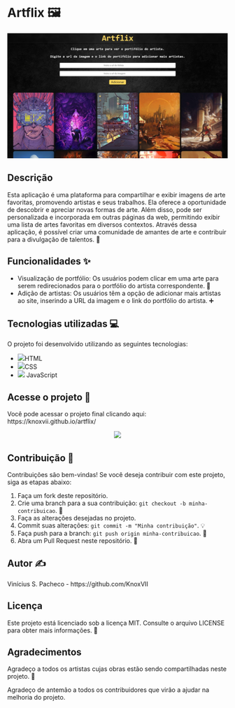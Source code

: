 <h1>Artflix 🖼️</h1>

<img src="https://raw.githubusercontent.com/KnoxVII/artflix/main/images/home.jpeg">

<h2>Descrição</h2>
<p>Esta aplicação é uma plataforma para compartilhar e exibir imagens de arte favoritas, promovendo artistas e seus trabalhos. Ela oferece a oportunidade de descobrir e apreciar novas formas de arte. Além disso, pode ser personalizada e incorporada em outras páginas da web, permitindo exibir uma lista de artes favoritas em diversos contextos. Através dessa aplicação, é possível criar uma comunidade de amantes de arte e contribuir para a divulgação de talentos. 🎨</p>

<h2>Funcionalidades ✨</h2>
<ul>
  <li>Visualização de portfólio: Os usuários podem clicar em uma arte para serem redirecionados para o portfólio do artista correspondente. 👀</li>
  <li>Adição de artistas: Os usuários têm a opção de adicionar mais artistas ao site, inserindo a URL da imagem e o link do portfólio do artista. ➕</li>
</ul>

<h2>Tecnologias utilizadas 💻</h2>
<p>O projeto foi desenvolvido utilizando as seguintes tecnologias:</p>
<ul>
  <li>
    <img width="35px" src="https://cdn.jsdelivr.net/gh/devicons/devicon/icons/html5/html5-original.svg"/>HTML           
  </li>
  <li>
    <img width="35px" src="https://cdn.jsdelivr.net/gh/devicons/devicon/icons/css3/css3-original.svg"/>CSS
  </li>
  <li>
    <img width="30px" src="https://cdn.jsdelivr.net/gh/devicons/devicon/icons/javascript/javascript-original.svg"/> JavaScript
  </li>
</ul>

<h2>Acesse o projeto 📁</h2>
<p>Você pode acessar o projeto final clicando aqui: https://knoxvii.github.io/artflix/</p>

<p align="center"><img src="https://github.com/KnoxVII/artflix/blob/main/images/home-gif.gif?raw=true">

<h2>Contribuição 🚀</h2>
<p>Contribuições são bem-vindas! Se você deseja contribuir com este projeto, siga as etapas abaixo:</p>
<ol>
  <li>Faça um fork deste repositório.</li>
  <li>Crie uma branch para a sua contribuição: <code>git checkout -b minha-contribuicao</code>. 🌳</li>
  <li>Faça as alterações desejadas no projeto.</li>
  <li>Commit suas alterações: <code>git commit -m "Minha contribuição"</code>. 💡</li>
  <li>Faça push para a branch: <code>git push origin minha-contribuicao</code>. 🔀</li>
  <li>Abra um Pull Request neste repositório. 📩</li>
</ol>

<h2>Autor ✍️</h2>
<p>Vinícius S. Pacheco - https://github.com/KnoxVII</p>

<h2>Licença</h2>
<p>Este projeto está licenciado sob a licença MIT. Consulte o arquivo LICENSE para obter mais informações. 📄</p>

<h2>Agradecimentos</h2>
<p>Agradeço a todos os artistas cujas obras estão sendo compartilhadas neste projeto. 🙏</p>
<p>Agradeço de antemão a todos os contribuidores que virão a ajudar na melhoria do projeto.
